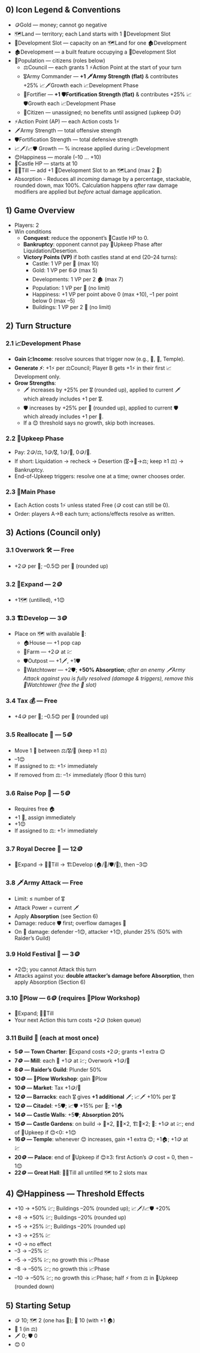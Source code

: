 ## 0) Icon Legend & Conventions
- 🪙Gold — money; cannot go negative  
- 🗺️Land — territory; each Land starts with 1 🧩Development Slot  
- 🧩Development Slot — capacity on an 🗺️Land for one 🏚️Development  
- 🏚️Development — a built feature occupying a 🧩Development Slot  
- 👥Population — citizens (roles below)  
  - ⚖️Council — each grants 1 ⚡Action Point at the start of your turn  
  - 🎖️Army Commander — **+1 🗡️Army Strength (flat)** & contributes +25% 📈🗡️Growth each 📈Development Phase  
  - 🧱Fortifier — **+1 🛡️Fortification Strength (flat)** & contributes +25% 📈🛡️Growth each 📈Development Phase  
  - 👤Citizen — unassigned; no benefits until assigned (upkeep 0🪙)  
- ⚡Action Point (AP) — each Action costs 1⚡  
- 🗡️Army Strength — total offensive strength  
- 🛡️Fortification Strength — total defensive strength  
- 📈🗡️/📈🛡️ Growth — % increase applied during 📈Development  
- 😊Happiness — morale (–10 … +10)  
- 🏰Castle HP — starts at 10  
- 🧑‍🌾Till — add +1 🧩Development Slot to an 🗺️Land (max 2 🧩)
- Absorption - Reduces all *incoming* damage by a percentage, stackable, rounded down, max 100%. Calculation happens _after_ raw damage modifiers are applied but _before_ actual damage application.

## 1) Game Overview
- Players: 2  
- Win conditions  
  - **Conquest**: reduce the opponent’s 🏰Castle HP to 0.  
  - **Bankruptcy**: opponent cannot pay 🧾Upkeep Phase after Liquidation/Desertion.  
  - **Victory Points (VP)** if both castles stand at end (20–24 turns):  
    - Castle: 1 VP per 🏰 (max 10)  
    - Gold: 1 VP per 6🪙 (max 5)  
    - Developments: 1 VP per 2 🏚️ (max 7)  
    - Population: 1 VP per 👥 (no limit)  
    - Happiness: +1 VP per point above 0 (max +10), –1 per point below 0 (max –5)  
    - Buildings: 1 VP per 2 🧱 (no limit)  

## 2) Turn Structure

### 2.1 📈Development Phase
- **Gain 💹Income**: resolve sources that trigger now (e.g., 🌾, 🌿, Temple).  
- **Generate ⚡**: +1⚡ per ⚖️Council; Player B gets +1⚡ in their first 📈Development only.  
- **Grow Strengths**:  
  - 🗡️ increases by +25% per 🎖️ (rounded up), applied to current 🗡️ which already includes +1 per 🎖️.  
  - 🛡️ increases by +25% per 🧱 (rounded up), applied to current 🛡️ which already includes +1 per 🧱.  
  - If a 😊 threshold says no growth, skip both increases.  

### 2.2 🧾Upkeep Phase
- Pay: 2🪙/⚖️, 1🪙/🎖️, 1🪙/🧱, 0🪙/👤.  
- If short: Liquidation → recheck → Desertion (🎖️→🧱→⚖️; keep ≥1 ⚖️) → Bankruptcy.  
- End-of-Upkeep triggers: resolve one at a time; owner chooses order.  

### 2.3 🎯Main Phase
- Each Action costs 1⚡ unless stated Free (🪙 cost can still be 0).  
- Order: players A→B each turn; actions/effects resolve as written.  

## 3) Actions (Council only)

### 3.1 Overwork 🛠️ — Free
- +2🪙 per 🌾; –0.5😊 per 🌾 (rounded up)

### 3.2 🌱Expand — 2🪙
- +1🗺️ (untilled), +1😊

### 3.3 🏗️Develop — 3🪙
- Place on 🗺️ with available 🧩:
  - 🏠House — +1 pop cap  
  - 🌾Farm — +2🪙 at 💹  
  - 🛡️Outpost — +1🗡️, +1🛡️  
  - 🗼Watchtower — +2🛡️; **+50% Absorption**; *after an enemy 🗡️Army Attack against you is fully resolved (damage & triggers), remove this 🗼Watchtower (free the 🧩 slot)*

### 3.4 Tax 💰 — Free
- +4🪙 per 👥; –0.5😊 per 👥 (rounded up)

### 3.5 Reallocate 🔄 — 5🪙
- Move 1 👥 between ⚖️/🎖️/🧱 (keep ≥1 ⚖️)  
- –1😊  
- If assigned to ⚖️: +1⚡ immediately  
- If removed from ⚖️: –1⚡ immediately (floor 0 this turn)

### 3.6 Raise Pop 👶 — 5🪙
- Requires free 🏠  
- +1 👥, assign immediately  
- +1😊  
- If assigned to ⚖️: +1⚡ immediately

### 3.7 Royal Decree 📜 — 12🪙
- 🌱Expand → 🧑‍🌾Till → 🏗️Develop (🏠/🌾/🛡️/🗼), then –3😊

### 3.8 🗡️Army Attack — Free
- Limit: ≤ number of 🎖️  
- Attack Power = current 🗡️  
- Apply **Absorption** (see Section 6)  
- Damage: reduce 🛡️ first; overflow damages 🏰  
- On 🏰 damage: defender –1😊, attacker +1😊, plunder 25% (50% with Raider’s Guild)

### 3.9 Hold Festival 🎉 — 3🪙
- +2😊; you cannot Attack this turn  
- Attacks against you: **double attacker’s damage before Absorption**, then apply Absorption (Section 6)

### 3.10 🚜Plow — 6🪙 (requires 🚜Plow Workshop)
- 🌱Expand; 🧑‍🌾Till  
- Your next Action this turn costs +2🪙 (token queue)

### 3.11 Build 🧱 (each at most once)
- **5🪙 — Town Charter**: 🌱Expand costs +2🪙; grants +1 extra 😊  
- **7🪙 — Mill**: each 🌾 +1🪙 at 💹; Overwork +1🪙/🌾  
- **8🪙 — Raider’s Guild**: Plunder 50%  
- **10🪙 — 🚜Plow Workshop**: gain 🚜Plow  
- **10🪙 — Market**: Tax +1🪙/👥  
- **12🪙 — Barracks**: each 🎖️ gives **+1 additional** 🗡️; 📈🗡️ +10% per 🎖️  
- **12🪙 — Citadel**: +5🛡️; 📈🛡️ +15% per 🧱; +1🏠  
- **14🪙 — Castle Walls**: +5🛡️; **Absorption 20%**  
- **15🪙 — Castle Gardens**: on build → 🌱×2, 🧑‍🌾×2, 🏗️🌿×2; 🌿: +1🪙 at 💹; end of 🧾Upkeep if 😊<0: +1😊  
- **16🪙 — Temple**: whenever 😊 increases, gain +1 extra 😊; +1🏠; +1🪙 at 💹  
- **20🪙 — Palace**: end of 🧾Upkeep if 😊≥3: first Action’s 🪙 cost = 0, then –1😊  
- **22🪙 — Great Hall**: 🧑‍🌾Till all untilled 🗺️ to 2 slots max  

## 4) 😊Happiness — Threshold Effects
- +10 → +50% 💹; Buildings –20% (rounded up); 📈🗡️/📈🛡️ +20%  
- +8  → +50% 💹; Buildings –20% (rounded up)  
- +5  → +25% 💹; Buildings –20% (rounded up)  
- +3  → +25% 💹  
- +0  → no effect  
- –3  → –25% 💹  
- –5  → –25% 💹; no growth this 📈Phase  
- –8  → –50% 💹; no growth this 📈Phase  
- –10 → –50% 💹; no growth this 📈Phase; half ⚡ from ⚖️ in 🧾Upkeep (rounded down)  

## 5) Starting Setup
- 🪙 10; 🗺️ 2 (one has 🌾); 🏰 10 (with +1 🏠)  
- 👥 1 (in ⚖️)  
- 🗡️ 0; 🛡️ 0  
- 😊 0  
